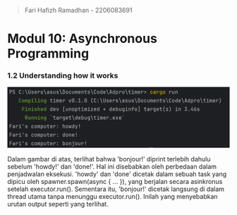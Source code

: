 > Fari Hafizh Ramadhan - 2206083691

# Modul 10: Asynchronous Programming

### 1.2 Understanding how it works
![Image 1.2](img/1.2.png)

Dalam gambar di atas, terlihat bahwa 'bonjour!' diprint terlebih dahulu sebelum 'howdy!' dan 'done!'. Hal ini disebabkan oleh perbedaan dalam penjadwalan eksekusi. 'howdy' dan 'done' dicetak dalam sebuah task yang dipicu oleh spawner.spawn(async { ... }), yang berjalan secara asinkronus setelah executor.run(). Sementara itu, 'bonjour!' dicetak langsung di dalam thread utama tanpa menunggu executor.run(). Inilah yang menyebabkan urutan output seperti yang terlihat.

